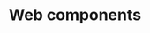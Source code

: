 ---
order: 6
view: Category
lang: pt-BR

title: Web components
description: Reutilizar componentes web é uma excelente prática e esse conceito surgiu para solucionar e descentralizar a sua utilização, tudo a ver com o HTML Moderno
slug: web-components
tags_by_cat: []

meta:
  - property: og:image
    content: https://htmlmoderno.com.br/html-moderno-image-share.png
  - name: twitter:image
    content: https://htmlmoderno.com.br/html-moderno-image-share.png
---